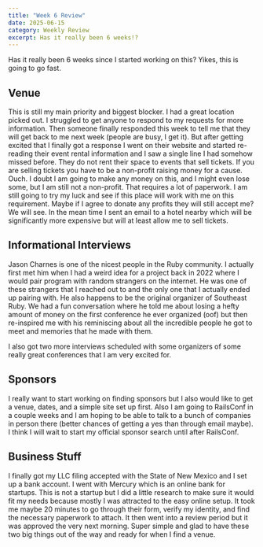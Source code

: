 ```yaml
---
title: "Week 6 Review"
date: 2025-06-15
category: Weekly Review
excerpt: Has it really been 6 weeks!?
---
```


Has it really been 6 weeks since I started working on this? Yikes, this is going to go fast.

## Venue
This is still my main priority and biggest blocker. I had a great location picked out. I struggled to get anyone to respond to my requests for more information. Then someone finally responded this week to tell me that they will get back to me next week (people are busy, I get it). But after getting excited that I finally got a response I went on their website and started re-reading their event rental information and I saw a single line I had somehow missed before. They do not rent their space to events that sell tickets. If you are selling tickets you have to be a non-profit raising money for a cause. Ouch. I doubt I am going to make any money on this, and I might even lose some, but I am still not a non-profit. That requires a lot of paperwork. I am still going to try my luck and see if this place will work with me on this requirement. Maybe if I agree to donate any profits they will still accept me? We will see. In the mean time I sent an email to a hotel nearby which will be significantly more expensive but will at least allow me to sell tickets.

## Informational Interviews
Jason Charnes is one of the nicest people in the Ruby community. I actually first met him when I had a weird idea for a project back in 2022 where I would pair program with random strangers on the internet. He was one of these strangers that I reached out to and the only one that I actually ended up pairing with. He also happens to be the original organizer of Southeast Ruby. We had a fun conversation where he told me about losing a hefty amount of money on the first conference he ever organized (oof) but then re-inspired me with his reminiscing about all the incredible people he got to meet and memories that he made with them.

I also got two more interviews scheduled with some organizers of some really great conferences that I am very excited for.

## Sponsors
I really want to start working on finding sponsors but I also would like to get a venue, dates, and a simple site set up first. Also I am going to RailsConf in a couple weeks and I am hoping to be able to talk to a bunch of companies in person there (better chances of getting a yes than through email maybe). I think I will wait to start my official sponsor search until after RailsConf.

## Business Stuff
I finally got my LLC filing accepted with the State of New Mexico and I set up a bank account. I went with Mercury which is an online bank for startups. This is not a startup but I did a little research to make sure it would fit my needs because mostly I was attracted to the easy online setup. It took me maybe 20 minutes to go through their form, verify my identity, and find the necessary paperwork to attach. It then went into a review period but it was approved the very next morning. Super simple and glad to have these two big things out of the way and ready for when I find a venue.
